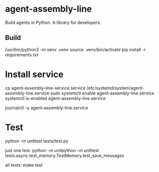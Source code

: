 # agent-assembly-line
Build agents in Python.
A library for developers.

## Build

/usr/bin/python3 -m venv .venv
source .venv/bin/activate
pip install -r requirements.txt

# Install service

cp agent-assembly-line-service.service /etc/systemd/system/agent-assembly-line.service
sudo systemctl enable agent-assembly-line.service
systemctl is-enabled agent-assembly-line.service


journalctl -u agent-assembly-line.service

# Test

python -m unittest tests/test.py

just one test:
python -m unitpython -m unittest tests.async.test_memory.TestMemory.test_save_messages

all tests:
make test
